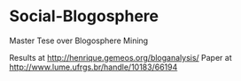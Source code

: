 Social-Blogosphere
==================

Master Tese over Blogosphere Mining

Results at http://henrique.gemeos.org/bloganalysis/
Paper at http://www.lume.ufrgs.br/handle/10183/66194 
